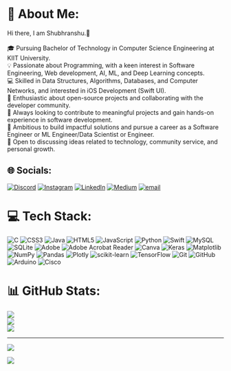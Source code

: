 # 💫 About Me:
Hi there, I am Shubhranshu.👋<br><br>🎓 Pursuing Bachelor of Technology in Computer Science Engineering at KIIT University.<br>💡 Passionate about Programming, with a keen interest in Software Engineering, Web development, AI, ML, and Deep Learning concepts.<br>💻 Skilled in Data Structures, Algorithms, Databases, and Computer Networks, and interested in iOS Development (Swift UI).<br>🔧 Enthusiastic about open-source projects and collaborating with the developer community.<br>📝 Always looking to contribute to meaningful projects and gain hands-on experience in software development.<br>🚀 Ambitious to build impactful solutions and pursue a career as a Software Engineer or ML Engineer/Data Scientist or Engineer.<br>💬 Open to discussing ideas related to technology, community service, and personal growth.


## 🌐 Socials:
[![Discord](https://img.shields.io/badge/Discord-%237289DA.svg?logo=discord&logoColor=white)](https://discord.gg/shubhranshu_verma) [![Instagram](https://img.shields.io/badge/Instagram-%23E4405F.svg?logo=Instagram&logoColor=white)](https://instagram.com/shubhranshu__verma) [![LinkedIn](https://img.shields.io/badge/LinkedIn-%230077B5.svg?logo=linkedin&logoColor=white)](https://linkedin.com/in/shubhranshuvermacse) [![Medium](https://img.shields.io/badge/Medium-12100E?logo=medium&logoColor=white)](https://medium.com/@shubhranshuvermacse) [![email](https://img.shields.io/badge/Email-D14836?logo=gmail&logoColor=white)](mailto:shubhranshuvermacse@gmail.com) 

# 💻 Tech Stack:
![C](https://img.shields.io/badge/c-%2300599C.svg?style=for-the-badge&logo=c&logoColor=white) ![CSS3](https://img.shields.io/badge/css3-%231572B6.svg?style=for-the-badge&logo=css3&logoColor=white) ![Java](https://img.shields.io/badge/java-%23ED8B00.svg?style=for-the-badge&logo=openjdk&logoColor=white) ![HTML5](https://img.shields.io/badge/html5-%23E34F26.svg?style=for-the-badge&logo=html5&logoColor=white) ![JavaScript](https://img.shields.io/badge/javascript-%23323330.svg?style=for-the-badge&logo=javascript&logoColor=%23F7DF1E) ![Python](https://img.shields.io/badge/python-3670A0?style=for-the-badge&logo=python&logoColor=ffdd54) ![Swift](https://img.shields.io/badge/swift-F54A2A?style=for-the-badge&logo=swift&logoColor=white) ![MySQL](https://img.shields.io/badge/mysql-4479A1.svg?style=for-the-badge&logo=mysql&logoColor=white) ![SQLite](https://img.shields.io/badge/sqlite-%2307405e.svg?style=for-the-badge&logo=sqlite&logoColor=white) ![Adobe](https://img.shields.io/badge/adobe-%23FF0000.svg?style=for-the-badge&logo=adobe&logoColor=white) ![Adobe Acrobat Reader](https://img.shields.io/badge/Adobe%20Acrobat%20Reader-EC1C24.svg?style=for-the-badge&logo=Adobe%20Acrobat%20Reader&logoColor=white) ![Canva](https://img.shields.io/badge/Canva-%2300C4CC.svg?style=for-the-badge&logo=Canva&logoColor=white) ![Keras](https://img.shields.io/badge/Keras-%23D00000.svg?style=for-the-badge&logo=Keras&logoColor=white) ![Matplotlib](https://img.shields.io/badge/Matplotlib-%23ffffff.svg?style=for-the-badge&logo=Matplotlib&logoColor=black) ![NumPy](https://img.shields.io/badge/numpy-%23013243.svg?style=for-the-badge&logo=numpy&logoColor=white) ![Pandas](https://img.shields.io/badge/pandas-%23150458.svg?style=for-the-badge&logo=pandas&logoColor=white) ![Plotly](https://img.shields.io/badge/Plotly-%233F4F75.svg?style=for-the-badge&logo=plotly&logoColor=white) ![scikit-learn](https://img.shields.io/badge/scikit--learn-%23F7931E.svg?style=for-the-badge&logo=scikit-learn&logoColor=white) ![TensorFlow](https://img.shields.io/badge/TensorFlow-%23FF6F00.svg?style=for-the-badge&logo=TensorFlow&logoColor=white) ![Git](https://img.shields.io/badge/git-%23F05033.svg?style=for-the-badge&logo=git&logoColor=white) ![GitHub](https://img.shields.io/badge/github-%23121011.svg?style=for-the-badge&logo=github&logoColor=white) ![Arduino](https://img.shields.io/badge/-Arduino-00979D?style=for-the-badge&logo=Arduino&logoColor=white) ![Cisco](https://img.shields.io/badge/cisco-%23049fd9.svg?style=for-the-badge&logo=cisco&logoColor=black)
# 📊 GitHub Stats:
![](https://github-readme-stats.vercel.app/api?username=ShubhranshuVerma&theme=catppuccin_latte&hide_border=false&include_all_commits=true&count_private=false)<br/>
![](https://github-readme-stats.vercel.app/api/top-langs/?username=ShubhranshuVerma&theme=catppuccin_latte&hide_border=false&include_all_commits=true&count_private=false&layout=compact)<br/>
![](https://github-contributor-stats.vercel.app/api?username=ShubhranshuVerma&limit=5&theme=catppuccin_latte&combine_all_yearly_contributions=true)<br/>

---

![](https://quotes-github-readme.vercel.app/api?type=horizontal&theme=light)


[![](https://visitcount.itsvg.in/api?id=ShubhranshuVerma&icon=0&color=0)](https://visitcount.itsvg.in)

<!-- Proudly created with GPRM ( https://gprm.itsvg.in ) -->
